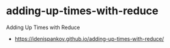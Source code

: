 # adding-up-times-with-reduce

Adding Up Times with Reduce

- https://idenispankov.github.io/adding-up-times-with-reduce/
